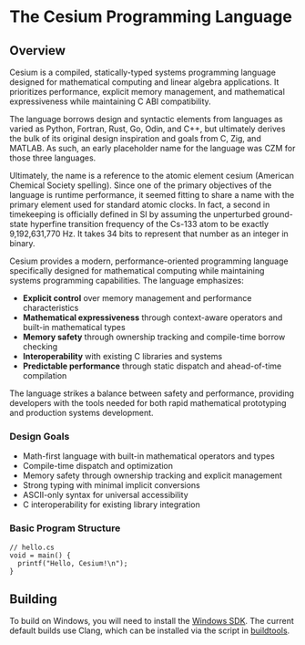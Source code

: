 # The Cesium Programming Language

## Overview

Cesium is a compiled, statically-typed systems programming language designed for mathematical computing and linear algebra applications. It prioritizes performance, explicit memory management, and mathematical expressiveness while maintaining C ABI compatibility.

The language borrows design and syntactic elements from languages as varied as Python, Fortran, Rust, Go, Odin, and C++, but ultimately derives the bulk of its original design inspiration and goals from C, Zig, and MATLAB.  As such, an early placeholder name for the language was CZM for those three languages.

Ultimately, the name is a reference to the atomic element cesium (American Chemical Society spelling).  Since one of the primary objectives of the language is runtime performance, it seemed fitting to share a name with the primary element used for standard atomic clocks.  In fact, a second in timekeeping is officially defined in SI by assuming the unperturbed ground-state hyperfine transition frequency of the Cs-133 atom to be exactly 9,192,631,770 Hz.  It takes 34 bits to represent that number as an integer in binary.

Cesium provides a modern, performance-oriented programming language specifically designed for mathematical computing while maintaining systems programming capabilities. The language emphasizes:

- **Explicit control** over memory management and performance characteristics
- **Mathematical expressiveness** through context-aware operators and built-in mathematical types
- **Memory safety** through ownership tracking and compile-time borrow checking
- **Interoperability** with existing C libraries and systems
- **Predictable performance** through static dispatch and ahead-of-time compilation

The language strikes a balance between safety and performance, providing developers with the tools needed for both rapid mathematical prototyping and production systems development.

### Design Goals

- Math-first language with built-in mathematical operators and types
- Compile-time dispatch and optimization
- Memory safety through ownership tracking and explicit management
- Strong typing with minimal implicit conversions
- ASCII-only syntax for universal accessibility
- C interoperability for existing library integration

### Basic Program Structure

```cesium
// hello.cs
void = main() {
  printf("Hello, Cesium!\n");
}
```

## Building

To build on Windows, you will need to install the [Windows SDK](https://developer.microsoft.com/en-us/windows/downloads/windows-sdk/).  The current default builds use Clang, which can be installed via the script in [buildtools](https://github.com/cesiumlang/cesium-buildtools).
